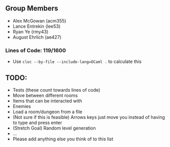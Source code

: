 ## Group Members

- Alex McGowan (acm355)
- Lance Entrekin (lee53)
- Ryan Ye (rmy43)
- August Ehrlich (ae427)

### Lines of Code: 119/1600

- Use `cloc --by-file --include-lang=OCaml .` to calculate this

## TODO:

- Tests (these count towards lines of code)
- Move between different rooms
- Items that can be interacted with
- Enemies
- Load a room/dungeon from a file
- (Not sure if this is feasible) Arrows keys just move you instead of having to type and press enter
- (Stretch Goal) Random level generation
- ...
- Please add anything else you think of to this list
